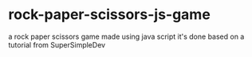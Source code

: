 # rock-paper-scissors-js-game
a rock paper scissors game made using java script
it's done based on a tutorial from SuperSimpleDev

